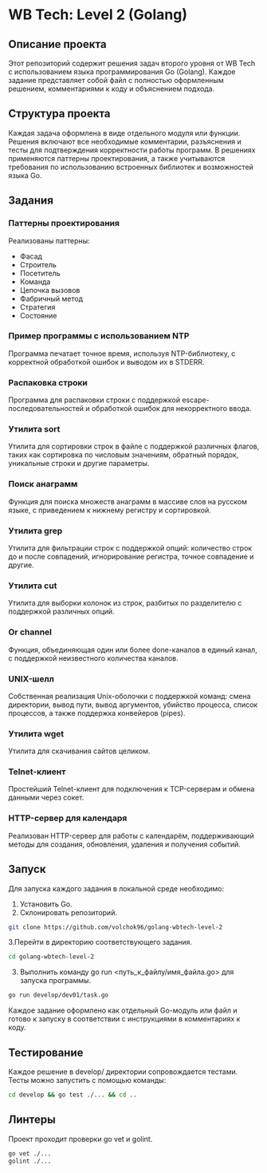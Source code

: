 # WB Tech: Level 2 (Golang)
## Описание проекта
Этот репозиторий содержит решения задач второго уровня от WB Tech с использованием языка программирования Go (Golang). Каждое задание представляет собой файл с полностью оформленным решением, комментариями к коду и объяснением подхода.

## Структура проекта
Каждая задача оформлена в виде отдельного модуля или функции. Решения включают все необходимые комментарии, разъяснения и тесты для подтверждения корректности работы программ. В решениях применяются паттерны проектирования, а также учитываются требования по использованию встроенных библиотек и возможностей языка Go.

## Задания
### Паттерны проектирования
Реализованы паттерны:

- Фасад
- Строитель
- Посетитель
- Команда
- Цепочка вызовов
- Фабричный метод
- Стратегия
- Состояние

### Пример программы с использованием NTP
Программа печатает точное время, используя NTP-библиотеку, с корректной обработкой ошибок и выводом их в STDERR.

### Распаковка строки
Программа для распаковки строки с поддержкой escape-последовательностей и обработкой ошибок для некорректного ввода.

### Утилита sort
Утилита для сортировки строк в файле с поддержкой различных флагов, таких как сортировка по числовым значениям, обратный порядок, уникальные строки и другие параметры.

### Поиск анаграмм
Функция для поиска множеств анаграмм в массиве слов на русском языке, с приведением к нижнему регистру и сортировкой.

### Утилита grep
Утилита для фильтрации строк с поддержкой опций: количество строк до и после совпадений, игнорирование регистра, точное совпадение и другие.

### Утилита cut
Утилита для выборки колонок из строк, разбитых по разделителю с поддержкой различных опций.

### Or channel
Функция, объединяющая один или более done-каналов в единый канал, с поддержкой неизвестного количества каналов.

### UNIX-шелл
Собственная реализация Unix-оболочки с поддержкой команд: смена директории, вывод пути, вывод аргументов, убийство процесса, список процессов, а также поддержка конвейеров (pipes).

### Утилита wget
Утилита для скачивания сайтов целиком.

### Telnet-клиент
Простейший Telnet-клиент для подключения к TCP-серверам и обмена данными через сокет.

### HTTP-сервер для календаря
Реализован HTTP-сервер для работы с календарём, поддерживающий методы для создания, обновления, удаления и получения событий.

## Запуск
Для запуска каждого задания в локальной среде необходимо:

1. Установить Go.
2. Склонировать репозиторий.
```sh
git clone https://github.com/volchok96/golang-wbtech-level-2
```
3.Перейти в директорию соответствующего задания.
```sh
cd golang-wbtech-level-2
```
3. Выполнить команду go run <путь_к_файлу/имя_файла.go> для запуска программы.
```sh
go run develop/dev01/task.go
```

Каждое задание оформлено как отдельный Go-модуль или файл и готово к запуску в соответствии с инструкциями в комментариях к коду.

## Тестирование
Каждое решение в develop/ директории сопровождается тестами. Тесты можно запустить с помощью команды:
```sh
cd develop && go test ./... && cd ..
```

## Линтеры
Проект проходит проверки go vet и golint.
```sh
go vet ./...
golint ./...
```